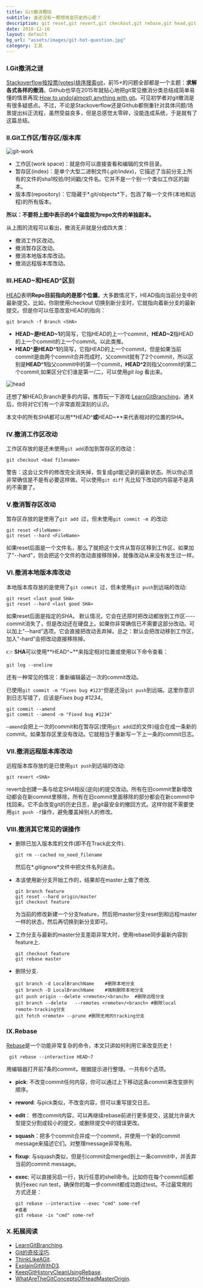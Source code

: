 ```yaml
---
title: Git撤消概括
subtitle: 谁还没有一颗想改变历史的心呢？
description: git reset,git revert,git checkout,git rebase,git head,git undo,git撤消,git撤回
date: 2018-12-16
layout: default
bg_url: "assets/images/git-hot-question.jpg"
category: 工具
---
```


### I.Git撤消之谜

[Stackoverflow按投票(votes)排序搜索git](https://stackoverflow.com/questions/tagged/git?sort=votes&pageSize=30)，前15+的问题全部都是一个主题：**求解各式各样的撤消**。Github也早在2015年就贴心地把git常见撤消分类总结成简单易懂的情景再现:[How to undo(almost) anything with git](https://blog.github.com/2015-06-08-how-to-undo-almost-anything-with-git/)。可见初学者对git撤消是有很多疑惑点。不过，不论是Stackoverflow还是Github都侧重针对具体问题/场景提出纠正流程，虽然受益良多，但是总感觉太零碎，没能连成系统，于是就有了这篇总结。

### II.Git工作区/暂存区/版本库

![git-work](/assets/images/git-work.jpg)

- 工作区(work space)：就是你可以直接查看和编辑的文件目录。
-  暂存区(index)：是单个大型二进制文件(*.git/index*)，它描述了当前分支上所有的文件的sha1校验/时间戳/文件名。它并不是一个别一个类似工作区的副本。
- 版本库(repository)：它隐藏于*.git/objects*下，包涵了每一个文件(本地和远程)的所有版本。

**所以：不要将上图中表示的4个磁盘视为repo文件的单独副本。**

从上图的流程可以看出，撤消无非就是分成四大类：

* 撤消工作区改动。
* 撤消暂存区改动。
* 撤消本地版本库改动。
* 撤消远程版本库改动。

### III.HEAD~和HEAD^区别

[HEAD](https://stackoverflow.com/questions/8196544/what-are-the-git-concepts-of-head-master-origin)表明**Repo目前指向的是那个位置**。大多数情况下，HEAD指向当前分支中的最新提交。比如，你刚使用checkout 切换到新分支时，它就指向着新分支的最新提交。但是你可以任意改变HEAD的指向：

```shell
git branch -f Branch <SHA>
```

- **HEAD~**是**HEAD~1**的简写，它指HEAD的上一个commit，**HEAD~2**指HEAD的上一个commit的上一个commit。以此类推。
- **HEAD^**是**HEAD^1**的简写，它指HEAD的上一个commit，但是如果当前commit是由两个commit合并而成时，父commit就有了2个commit，所以区别是**HEAD^1**指父commit中的第一个commit，**HEAD^2**则指父commit的第二个commit,如果区分它们谁是第一/二，可以使用*git log* 看出来。

![head](/assets/images/git-graph.svg)

还想了解HEAD,Branch更多的内容。推荐玩一下游戏:[LearnGitBranching](https://learngitbranching.js.org/)，通关后，你将对它们有一个非常直观深刻的认识。

本文中的所有*SHA*都可以用**HEAD^**或**HEAD~**来代表相对的位置的SHA。

### IV.撤消工作区改动

工作区存放的是还未使用`git add`添加到暂存区的改动：

```shell
git checkout <bad filename>
```

警告：这会让文件的修改完全消失掉，恢复成git能记录的最新状态。所以你必须非常确信是不是有必要这样做。可以使用`git diff` 先比较下改动的内容是不是真的不需要了。

### V.撤消暂存区改动

暂存区存放的是使用了`git add `过，但未使用`git commit -m `的改动:

```shell
git reset <FileName> 
git reset --hard <FileName>
```

如果reset后面是一个文件名，那么了就把这个文件从暂存区移到工作区，如果加了"--hard"，则会把这个文件的改动直接移除掉，就像改动从来没有发生过一样。

### VI.撤消本地版本库改动

本地版本库存放的是使用了`git commit `过，但未使用`git push`到远端的改动:

```shell
git reset <last good SHA> 
git reset --hard <last good SHA>
```

如果reset后面是指定的*SHA*。 默认情况，它会在还原时把改动都放到工作区----commit消失了，但是改动还在硬盘上。如果你非常确信已不需要这部分改动。可以加上“--hard”选项。它会直接把改动丢弃掉。总之：默认会把改动移到工作区，加入“-hard”会把改动直接移除掉。

👉 **SHA**可以使用**HEAD^~**来指定相对位置或使用以下命令查看：

```shell
git log --oneline
```

还有一种常见的情况：重新编辑最近一次的commit改动。

已使用`git commit -m "Fixes bug #123"`但是还没`git push`到远端。这里你意识到日志写错了，应该是*Fixes bug #1234*。

```shell
git commit --amend
git commit --amend -m "Fiexd bug #1234"
```

`—amend`会把上一次的commit和在暂存区(使用`git add`过的文件)组合在成一条新的commit。如果暂存区里没有改动。它就相当于重新写一下上一条的commit日志。

### VII.撤消远程版本库改动

远程版本库存放的是已使用`git push`到远端的改动:

```shell
git revert <SHA>
```

revert会创建一条与给定*SHA*相反(逆向)的提交改动。所有在旧commit里新增改动都会在新commit里移除，所有在旧commit里面移除的部分都会在新commit中找回来。它不会改变git的历史日志，是git最安全的撤回方式。这样你就不需要使用`git push -f`操作，避免覆盖掉别人的修改。

### VIII.撤消其它常见的误操作

* 删除已加入版本库的文件(即不在Track此文件).

  ```shell
  git rm --cached no_need_filename
  ```

  然后在*.gitignore*文件中把文件名列进去。

* 本该使用新分支开始工作的，结果却在master上做了修改.

  ```shell
  git branch feature
  git reset --hard origin/master
  git checkout feature
  ```

  为当前的修改新建一个分支feature，然后把master分支reset到和远程master一样的状态，然后再切换到新分支即可。

* 工作分支与最新的master分支差距非常大时，使用rebase同步最新内容到feature上.

  ```shell
  git checkout feature
  git rebase master
  ```

* 删除分支.

  ```shell
  git branch -d LocalBranchName    #删除本地分支
  git branch -D LocalBranchName    #强制删除本地分支
  git push origin --delete <remote>/<branch>  #删除远程分支
  git branch --delete	--remotes <remote>/<branch> #删除local remote-tracking分支
  git fetch <remote> --prune #删除无用的tracking分支
  ```


### IX.Rebase

[Rebase](https://git-scm.com/docs/git-rebase)是一个功能非常复杂的命令，本文只讲如何利用它来改变历史！

```shell
 git rebase --interactive HEAD~7
```

用编辑器打开前7条的commit，根据提示进行整理。一共有6个选项。

* **pick**: 不改变commit任何内容，你可以通过上下移动这条commit来改变排列顺序。

* **reword**: 与pick类似，不改变内容，但可以重写提交日志。

* **edit**： 修改commit内容，可以再继续rebase前进行更多提交，这就允许装大型提交分割成较小的提交，或删除提交中的错误更改。

* **squash**：把多个commit合并成一个commit，并使用一个新的commit message来描述它们。对整理message非常有用。

* **fixup**: 与squash类似，但是引commit会merged到上一条commit中，并丢弃当前的commit message。

* **exec**: 可以直接另启一行，执行任意的shell命令。比如你在每个commit后都执行exec run test，确保你的每一步commit都成功跑过test。不过最常用的方式还是：

  ```shell
  git rebase --interactive --exec "cmd" some-ref
  #或者
  git rebase -ix "cmd" some-ref
  ```

### X.拓展阅读

- [LearnGitBranching](https://learngitbranching.js.org/).
- [Git的奇技淫巧](https://github.com/521xueweihan/git-tips).
- [ThinkLikeAGit](http://think-like-a-git.net/tldr.html).
- [ExplainGitWithD3](http://onlywei.github.io/explain-git-with-d3/).
- [KeepGitHistoryCleanUsingRebase](https://blog.theodo.fr/2018/09/keep-git-history-clean-using-rebase/#disqus_thread).
- [WhatAreTheGitConceptsOfHeadMasterOrigin](https://stackoverflow.com/questions/8196544/what-are-the-git-concepts-of-head-master-origin).